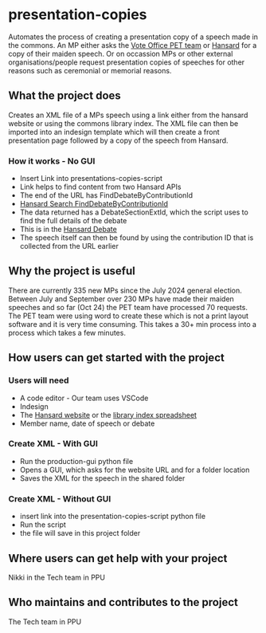 # presentation-copies

Automates the process of creating a presentation copy of a speech made in the commons.
An MP either asks the [Vote Office PET team](https://parlinet.parliament.uk/teams/house-of-commons/chamber-participation-team/vote-office/publications-enquiries-team/) or [Hansard](https://guidetoprocedure.parliament.uk/articles/v6wxttYz/how-to-make-a-maiden-speech) for a copy of their maiden speech. 
Or on occassion MPs or other external organisations/people request presentation copies of speeches for other reasons such as ceremonial or memorial reasons.

## What the project does
Creates an XML file of a MPs speech using a link either from the hansard website or using the commons library index.
The XML file can then be imported into an indesign template which will then create a front presentation page followed by a copy of the speech from Hansard.


### How it works - No GUI
* Insert Link into presentations-copies-script
* Link helps to find content from two Hansard APIs
* The end of the URL has FindDebateByContributionId
* [Hansard Search FindDebateByContributionId](https://hansard-api.parliament.uk/swagger/ui/index#!/Search/Search_FindDebateByContributionId)
* The data returned has a DebateSectionExtId, which the script uses to find the full details of the debate
* This is in the [Hansard Debate](https://hansard-api.parliament.uk/swagger/ui/index#!/Debates/Debates_GetDebate)
* The speech itself can then be found by using the contribution ID that is collected from the URL earlier

## Why the project is useful
There are currently 335 new MPs since the July 2024 general election. Between July and September over 230 MPs have made their maiden speeches and so far (Oct 24) the PET team have processed 70 requests.
The PET team were using word to create these which is not a print layout software and it is very time consuming.
This takes a 30+ min process into a process which takes a few minutes. 

## How users can get started with the project
### Users will need
* A code editor - Our team uses VSCode
* Indesign
* The [Hansard website](https://hansard.parliament.uk/) or the [library index spreadsheet](https://commonslibrary.parliament.uk/research-briefings/sn04588/)
* Member name, date of speech or debate 

### Create XML - With GUI
* Run the production-gui python file
* Opens a GUI, which asks for the website URL and for a folder location
* Saves the XML for the speech in the shared folder

### Create XML - Without GUI
* insert link into the presentation-copies-script python file
* Run the script
* the file will save in this project folder

## Where users can get help with your project
Nikki in the Tech team in PPU

## Who maintains and contributes to the project
The Tech team in PPU